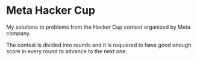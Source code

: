 # Meta Hacker Cup

My solutions to problems from the Hacker Cup contest organized by Meta company.

The contest is divided into rounds and it is requiered to have good enough score in every round to advance to the next one.
